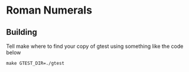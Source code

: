 # Roman Numerals

## Building

Tell make where to find your copy of gtest using something like the code below

	make GTEST_DIR=./gtest

